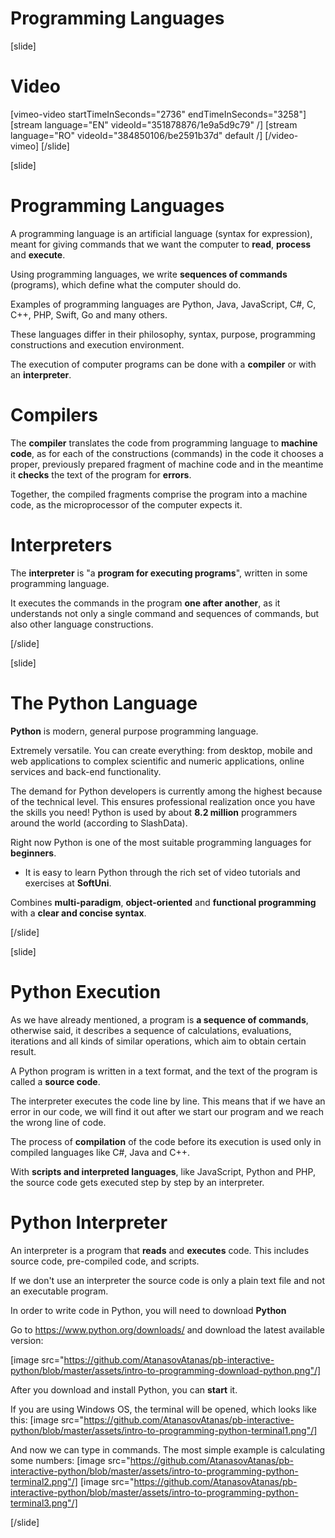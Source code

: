 # Programming Languages

[slide]
# Video

[vimeo-video startTimeInSeconds="2736" endTimeInSeconds="3258"]
[stream language="EN" videoId="351878876/1e9a5d9c79"  /]
[stream language="RO" videoId="384850106/be2591b37d" default /]
[/video-vimeo]
[/slide]

[slide]
# Programming Languages

A programming language is an artificial language (syntax for expression), meant for giving commands that we want the computer to **read**, **process** and **execute**.

Using programming languages, we write **sequences of commands** (programs), which define what the computer should do. 

Examples of programming languages are Python, Java, JavaScript, C#, C, C++, PHP, Swift, Go and many others. 

These languages differ in their philosophy, syntax, purpose, programming constructions and execution environment. 

The execution of computer programs can be done with a **compiler** or with an **interpreter**.

# Compilers
The **compiler** translates the code from programming language to **machine code**, as for each of the constructions (commands) in the code it chooses a proper, previously prepared fragment of machine code and in the meantime it **checks** the text of the program for **errors**. 

Together, the compiled fragments comprise the program into a machine code, as the microprocessor of the computer expects it.

# Interpreters
The **interpreter** is "a **program for executing programs**", written in some programming language. 

It executes the commands in the program **one after another**, as it understands not only a single command and sequences of commands, but also other language constructions.

[/slide]

[slide]
# The Python Language
**Python** is modern, general purpose programming language. 

Extremely versatile. You can create everything: from desktop, mobile and web applications to complex scientific and numeric applications, online services and back-end functionality. 

The demand for Python developers is currently among the highest because of the technical level. This ensures professional realization once you have the skills you need! Python is used by about **8.2 million** programmers around the world (according to SlashData). 

Right now Python is one of the most suitable programming languages for **beginners**. 
* It is easy to learn Python through the rich set of video tutorials and exercises at **SoftUni**. 

Combines **multi-paradigm**, **object-oriented** and **functional programming** with a **clear and concise syntax**. 

[/slide]

[slide]
# Python Execution
As we have already mentioned, a program is **a sequence of commands**, otherwise said, it describes a sequence of calculations, evaluations, iterations and all kinds of similar operations, which aim to obtain certain result.

A Python program is written in a text format, and the text of the program is called a **source code**. 

The interpreter executes the code line by line. This means that if we have an error in our code, we will find it out after we start our program and we reach the wrong line of code.

The process of **compilation** of the code before its execution is used only in compiled languages like C#, Java and C++. 

With **scripts and interpreted languages**, like JavaScript, Python and PHP, the source code gets executed step by step by an interpreter.

# Python Interpreter
An interpreter is a program that **reads** and **executes** code. This includes source code, pre-compiled code, and scripts.

If we don't use an interpreter the source code is only a plain text file and not an executable program. 

In order to write code in Python, you will need to download **Python**

Go to https://www.python.org/downloads/ and download the latest available version:

[image src="https://github.com/AtanasovAtanas/pb-interactive-python/blob/master/assets/intro-to-programming-download-python.png"/]

After you download and install Python, you can **start** it.

If you are using Windows OS, the terminal will be opened, which looks like this:
[image src="https://github.com/AtanasovAtanas/pb-interactive-python/blob/master/assets/intro-to-programming-python-terminal1.png"/]

And now we can type in commands. The most simple example is calculating some numbers:
[image src="https://github.com/AtanasovAtanas/pb-interactive-python/blob/master/assets/intro-to-programming-python-terminal2.png"/]
[image src="https://github.com/AtanasovAtanas/pb-interactive-python/blob/master/assets/intro-to-programming-python-terminal3.png"/]

[/slide]


